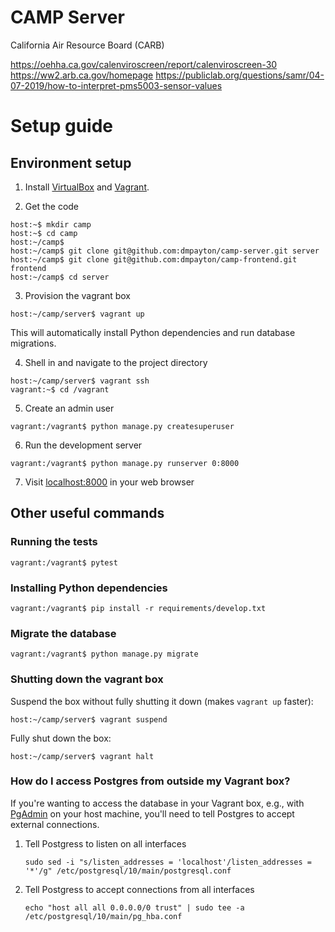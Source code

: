 CAMP Server
===========

California Air Resource Board (CARB)

https://oehha.ca.gov/calenviroscreen/report/calenviroscreen-30
https://ww2.arb.ca.gov/homepage
https://publiclab.org/questions/samr/04-07-2019/how-to-interpret-pms5003-sensor-values

# Setup guide

## Environment setup

1. Install [VirtualBox](https://www.virtualbox.org/) and [Vagrant](https://www.vagrantup.com/).

2. Get the code

```
host:~$ mkdir camp
host:~$ cd camp
host:~/camp$
host:~/camp$ git clone git@github.com:dmpayton/camp-server.git server
host:~/camp$ git clone git@github.com:dmpayton/camp-frontend.git frontend
host:~/camp$ cd server
```

3. Provision the vagrant box

```
host:~/camp/server$ vagrant up
```

This will automatically install Python dependencies and run database migrations.

4. Shell in and navigate to the project directory

```
host:~/camp/server$ vagrant ssh
vagrant:~$ cd /vagrant
```

5. Create an admin user

```
vagrant:/vagrant$ python manage.py createsuperuser
```

6. Run the development server

```
vagrant:/vagrant$ python manage.py runserver 0:8000
```

7. Visit [localhost:8000](http://localhost:8000) in your web browser

## Other useful commands

### Running the tests

```
vagrant:/vagrant$ pytest
```

### Installing Python dependencies

```
vagrant:/vagrant$ pip install -r requirements/develop.txt
```

### Migrate the database

```
vagrant:/vagrant$ python manage.py migrate
```

### Shutting down the vagrant box

Suspend the box without fully shutting it down (makes `vagrant up` faster):

```
host:~/camp/server$ vagrant suspend
```

Fully shut down the box:

```
host:~/camp/server$ vagrant halt
```

### How do I access Postgres from outside my Vagrant box?

If you're wanting to access the database in your Vagrant box, e.g., with
[PgAdmin](https://www.pgadmin.org/) on your host machine, you'll need
to tell Postgres to accept external connections.

1. Tell Postgress to listen on all interfaces

    ```
    sudo sed -i "s/listen_addresses = 'localhost'/listen_addresses = '*'/g" /etc/postgresql/10/main/postgresql.conf
    ```
2. Tell Postgress to accept connections from all interfaces
    ```
    echo "host all all 0.0.0.0/0 trust" | sudo tee -a /etc/postgresql/10/main/pg_hba.conf
    ```
